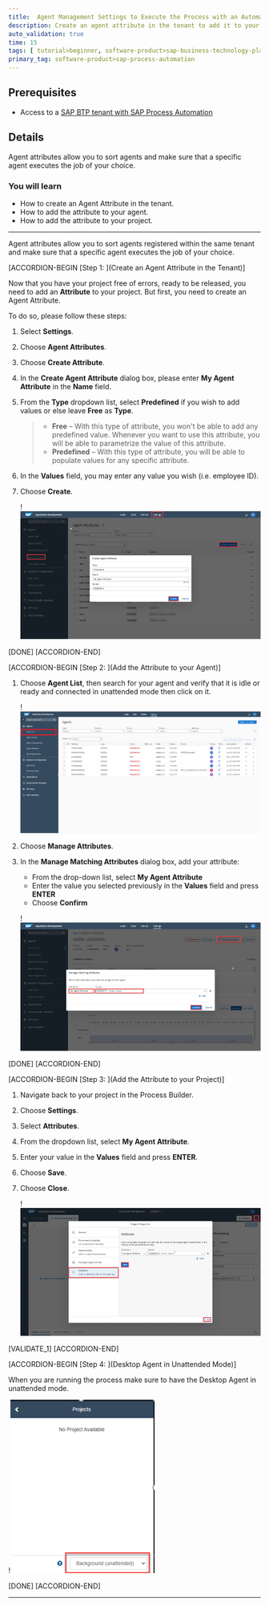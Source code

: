 ```yaml
---
title:  Agent Management Settings to Execute the Process with an Automation
description: Create an agent attribute in the tenant to add it to your agent and project
auto_validation: true
time: 15
tags: [ tutorial>beginner, software-product>sap-business-technology-platform, tutorial>free-tier]
primary_tag: software-product>sap-process-automation
---
```


## Prerequisites
 - Access to a [SAP BTP tenant with SAP Process Automation](spa-subscribe-booster)

## Details
Agent attributes allow you to sort agents  and make sure that a specific agent executes the job of your choice.

### You will learn
  - How to create an Agent Attribute in the tenant.
  - How to add the attribute to your agent.
  - How to add the attribute to your project.

---

Agent attributes allow you to sort agents registered within the same tenant and make sure that a specific agent executes the job of your choice.

[ACCORDION-BEGIN [Step 1: ](Create an Agent Attribute in the Tenant)]

Now that you have your project free of errors, ready to be released, you need to add an **Attribute** to your project. But first, you need to create an Agent Attribute.

To do so, please follow these steps:

1. Select **Settings**.

2. Choose **Agent Attributes**.

3. Choose **Create Attribute**.

4. In the **Create Agent Attribute** dialog box, please enter **My Agent Attribute** in the **Name** field.

5. From the **Type** dropdown list, select **Predefined** if you wish to add values or else leave **Free** as **Type**.

    > - **Free** – With this type of attribute, you won't be able to add any predefined value. Whenever you want to use this attribute, you will be able to parametrize the value of this attribute.
    > - **Predefined** – With this type of attribute, you will be able to populate values for any specific attribute.

6. In the **Values** field, you may enter any value you wish (i.e. employee ID).

7. Choose **Create**.

    !![Create Agent Attribute](01-Settings-create-agent-attribute.png)  

[DONE]
[ACCORDION-END]

[ACCORDION-BEGIN [Step 2: ](Add the Attribute to your Agent)]

1. Choose **Agent List**, then search for your agent and verify that it is idle or ready and connected in unattended mode then click on it.

    !![Settings Agents List](01-Settings.png)

2. Choose **Manage Attributes**.

3. In the **Manage Matching Attributes** dialog box, add your attribute:

      - From the drop-down list, select **My Agent Attribute**
      - Enter the value you selected previously in the **Values** field and press **ENTER**
      - Choose **Confirm**

    !![Settings Add Attribute](01-Settings-agent-attributes-add.png)

[DONE]
[ACCORDION-END]

[ACCORDION-BEGIN [Step 3: ](Add the Attribute to your Project)]

1. Navigate back to your project in the Process Builder.

2. Choose **Settings**.

3. Select **Attributes**.

4. From the dropdown list, select **My Agent Attribute**.

5. Enter your value in the **Values** field and press **ENTER**.

6. Choose **Save**.

7. Choose **Close**.   

      !![Release](00-adding-attribute-value.png)

[VALIDATE_1]
[ACCORDION-END]      

[ACCORDION-BEGIN [Step 4: ](Desktop Agent in Unattended Mode)]

When you are running the process make sure to have the Desktop Agent in unattended mode.

!![Agent in background](Agentbackground.png)

[DONE]
[ACCORDION-END]




---
